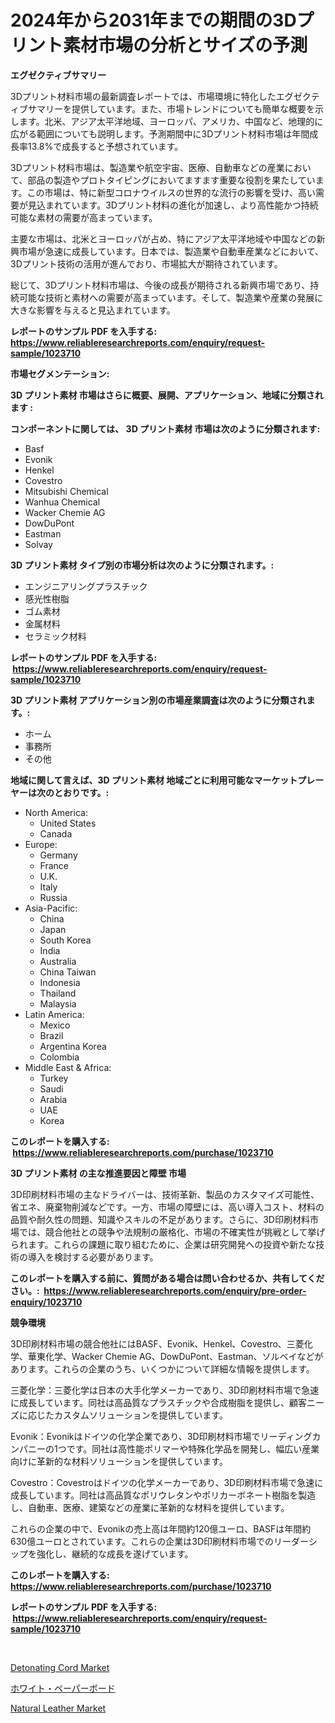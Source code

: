 <p><h1>2024年から2031年までの期間の3Dプリント素材市場の分析とサイズの予測</h1></p><p><strong>エグゼクティブサマリー</strong></p>
<p><p>3Dプリント材料市場の最新調査レポートでは、市場環境に特化したエグゼクティブサマリーを提供しています。また、市場トレンドについても簡単な概要を示します。北米、アジア太平洋地域、ヨーロッパ、アメリカ、中国など、地理的に広がる範囲についても説明します。予測期間中に3Dプリント材料市場は年間成長率13.8%で成長すると予想されています。</p><p>3Dプリント材料市場は、製造業や航空宇宙、医療、自動車などの産業において、部品の製造やプロトタイピングにおいてますます重要な役割を果たしています。この市場は、特に新型コロナウイルスの世界的な流行の影響を受け、高い需要が見込まれています。3Dプリント材料の進化が加速し、より高性能かつ持続可能な素材の需要が高まっています。</p><p>主要な市場は、北米とヨーロッパが占め、特にアジア太平洋地域や中国などの新興市場が急速に成長しています。日本では、製造業や自動車産業などにおいて、3Dプリント技術の活用が進んでおり、市場拡大が期待されています。</p><p>総じて、3Dプリント材料市場は、今後の成長が期待される新興市場であり、持続可能な技術と素材への需要が高まっています。そして、製造業や産業の発展に大きな影響を与えると見込まれています。</p></p>
<p><strong>レポートのサンプル PDF を入手する: <a href="https://www.reliableresearchreports.com/enquiry/request-sample/1023710">https://www.reliableresearchreports.com/enquiry/request-sample/1023710</a></strong></p>
<p><strong>市場セグメンテーション:</strong></p>
<p><strong> 3D プリント素材 市場はさらに概要、展開、アプリケーション、地域に分類されます :</strong></p>
<p><strong>コンポーネントに関しては、 3D プリント素材 市場は次のように分類されます: &nbsp;</strong></p>
<p><ul><li>Basf</li><li>Evonik</li><li>Henkel</li><li>Covestro</li><li>Mitsubishi Chemical</li><li>Wanhua Chemical</li><li>Wacker Chemie AG</li><li>DowDuPont</li><li>Eastman</li><li>Solvay</li></ul></p>
<p><strong> 3D プリント素材 タイプ別の市場分析は次のように分類されます。:</strong></p>
<p><ul><li>エンジニアリングプラスチック</li><li>感光性樹脂</li><li>ゴム素材</li><li>金属材料</li><li>セラミック材料</li></ul></p>
<p><strong>レポートのサンプル PDF を入手する: &nbsp;<a href="https://www.reliableresearchreports.com/enquiry/request-sample/1023710">https://www.reliableresearchreports.com/enquiry/request-sample/1023710</a></strong></p>
<p><strong> 3D プリント素材 アプリケーション別の市場産業調査は次のように分類されます。:</strong></p>
<p><ul><li>ホーム</li><li>事務所</li><li>その他</li></ul></p>
<p><strong>地域に関して言えば、3D プリント素材 地域ごとに利用可能なマーケットプレーヤーは次のとおりです。:</strong></p>
<p><ul>
    <li>
        North America:
        <ul>
            <li>United States</li>
            <li>Canada</li>
        </ul>
    </li>
    <li>
        Europe:
        <ul>
            <li>Germany</li>
            <li>France</li>
            <li>U.K.</li>
            <li>Italy</li>
            <li>Russia</li>
        </ul>
    </li>
    <li>
        Asia-Pacific:
        <ul>
            <li>China</li>
            <li>Japan</li>
            <li>South Korea</li>
            <li>India</li>
            <li>Australia</li>
            <li>China Taiwan</li>
            <li>Indonesia</li>
            <li>Thailand</li>
            <li>Malaysia</li>
        </ul>
    </li>
    <li>
        Latin America:
        <ul>
            <li>Mexico</li>
            <li>Brazil</li>
            <li>Argentina Korea</li>
            <li>Colombia</li>
        </ul>
    </li>
    <li>
        Middle East & Africa:
        <ul>
            <li>Turkey</li>
            <li>Saudi</li>
            <li>Arabia</li>
            <li>UAE</li>
            <li>Korea</li>
        </ul>
    </li>
    </ul></p>
<p><strong>このレポートを購入する: &nbsp;<a href="https://www.reliableresearchreports.com/purchase/1023710">https://www.reliableresearchreports.com/purchase/1023710</a></strong></p>
<p><strong>3D プリント素材 の主な推進要因と障壁 市場</strong></p>
<p><p>3D印刷材料市場の主なドライバーは、技術革新、製品のカスタマイズ可能性、省エネ、廃棄物削減などです。一方、市場の障壁には、高い導入コスト、材料の品質や耐久性の問題、知識やスキルの不足があります。さらに、3D印刷材料市場では、競合他社との競争や法規制の厳格化、市場の不確実性が挑戦として挙げられます。これらの課題に取り組むために、企業は研究開発への投資や新たな技術の導入を検討する必要があります。</p></p>
<p><strong>このレポートを購入する前に、質問がある場合は問い合わせるか、共有してください。:&nbsp; <a href="https://www.reliableresearchreports.com/enquiry/pre-order-enquiry/1023710">https://www.reliableresearchreports.com/enquiry/pre-order-enquiry/1023710</a></strong></p>
<p><strong>競争環境</strong></p>
<p><p>3D印刷材料市場の競合他社にはBASF、Evonik、Henkel、Covestro、三菱化学、華東化学、Wacker Chemie AG、DowDuPont、Eastman、ソルベイなどがあります。これらの企業のうち、いくつかについて詳細な情報を提供します。</p><p>三菱化学：三菱化学は日本の大手化学メーカーであり、3D印刷材料市場で急速に成長しています。同社は高品質なプラスチックや合成樹脂を提供し、顧客ニーズに応じたカスタムソリューションを提供しています。</p><p>Evonik：Evonikはドイツの化学企業であり、3D印刷材料市場でリーディングカンパニーの1つです。同社は高性能ポリマーや特殊化学品を開発し、幅広い産業向けに革新的な材料ソリューションを提供しています。</p><p>Covestro：Covestroはドイツの化学メーカーであり、3D印刷材料市場で急速に成長しています。同社は高品質なポリウレタンやポリカーボネート樹脂を製造し、自動車、医療、建築などの産業に革新的な材料を提供しています。</p><p>これらの企業の中で、Evonikの売上高は年間約120億ユーロ、BASFは年間約630億ユーロとされています。これらの企業は3D印刷材料市場でのリーダーシップを強化し、継続的な成長を遂げています。</p></p>
<p><strong>このレポートを購入する: &nbsp; <a href="https://www.reliableresearchreports.com/purchase/1023710">https://www.reliableresearchreports.com/purchase/1023710</a></strong></p>
<p><strong>レポートのサンプル PDF を入手する: &nbsp;<a href="https://www.reliableresearchreports.com/enquiry/request-sample/1023710">https://www.reliableresearchreports.com/enquiry/request-sample/1023710</a></strong><strong></strong></p>
<p>&nbsp;</p>
<p><p><a href="https://spotless-saver-8fd.notion.site/Detonating-Cord-Market-Research-Report-Provides-thorough-Industry-Overview-which-offers-an-In-Depth-f33b0c51e9de4126822b77663f0f1955">Detonating Cord Market</a></p><p><a href="https://github.com/schmahlson/Market-Research-Report-List-1/blob/main/45552768934.md">ホワイト・ペーパーボード</a></p><p><a href="https://cautious-neon-760.notion.site/Natural-Leather-Market-Centers-on-Aspects-such-as-Market-Growth-Market-Share-Market-Opportunity-a-46ab7bd0a7374ba2b4e63779ee896acf">Natural Leather Market</a></p></p>